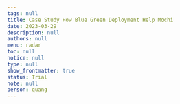 ```yaml
---
tags: null
title: Case Study How Blue Green Deployment Help Mochi
date: 2023-03-29
description: null
authors: null
menu: radar
toc: null
notice: null
type: null
show_frontmatter: true
status: Trial
note: null
person: quang
---
```


